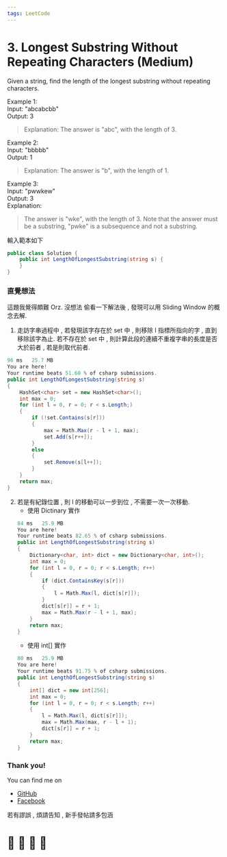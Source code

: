 ```yaml
---
tags: LeetCode
---
```


# 3. Longest Substring Without Repeating Characters (Medium)
Given a string, find the length of the longest substring without repeating characters.

Example 1:    
Input: "abcabcbb"    
Output: 3     
> Explanation: The answer is "abc", with the length of 3.    

Example 2:    
Input: "bbbbb"    
Output: 1    
> Explanation: The answer is "b", with the length of 1.    

Example 3:    
Input: "pwwkew"    
Output: 3    
Explanation: 
> The answer is "wke", with the length of 3. 
             Note that the answer must be a substring, "pwke" is a subsequence and not a substring.

輸入範本如下
```C#
public class Solution {
    public int LengthOfLongestSubstring(string s) {
    }
}
```

### 直覺想法
這題我覺得頗難 Orz. 沒想法
偷看一下解法後 , 發現可以用  Sliding Window 的概念去解.

1. 走訪字串過程中 , 若發現該字存在於 set 中 , 則移除 l 指標所指向的字 , 直到移除該字為止. 若不存在於 set 中 , 則計算此段的連續不重複字串的長度是否大於前者 , 若是則取代前者.
```C#
96 ms	25.7 MB
You are here!
Your runtime beats 51.60 % of csharp submissions.
public int LengthOfLongestSubstring(string s)
{
    HashSet<char> set = new HashSet<char>();
    int max = 0;
    for (int l = 0, r = 0; r < s.Length;)
    {
        if (!set.Contains(s[r]))
        {
            max = Math.Max(r - l + 1, max);
            set.Add(s[r++]);
        }
        else
        {
            set.Remove(s[l++]);
        }
    }
    return max;
}
```

2. 若是有紀錄位置 , 則 l 的移動可以一步到位 , 不需要一次一次移動.
    - 使用 Dictinary 實作
    ```C#
    84 ms	25.9 MB
    You are here!
    Your runtime beats 82.65 % of csharp submissions.
    public int LengthOfLongestSubstring(string s)
    {
        Dictionary<char, int> dict = new Dictionary<char, int>();
        int max = 0;
        for (int l = 0, r = 0; r < s.Length; r++)
        {
            if (dict.ContainsKey(s[r]))
            {
                l = Math.Max(l, dict[s[r]]);
            }
            dict[s[r]] = r + 1;
            max = Math.Max(r - l + 1, max);
        }
        return max;
    }
    ```
    - 使用 int[] 實作     
    ```C#
    80 ms	25.9 MB
    You are here!
    Your runtime beats 91.75 % of csharp submissions.
    public int LengthOfLongestSubstring(string s)
    {
        int[] dict = new int[256];
        int max = 0;
        for (int l = 0, r = 0; r < s.Length; r++)
        {
            l = Math.Max(l, dict[s[r]]);
            max = Math.Max(max, r - l + 1);
            dict[s[r]] = r + 1;
        }
        return max;
    }
    ```









### Thank you! 

You can find me on

- [GitHub](https://github.com/s0920832252)
- [Facebook](https://www.facebook.com/fourtune.chen)

若有謬誤 , 煩請告知 , 新手發帖請多包涵

# :100: :muscle: :tada: :sheep: 
